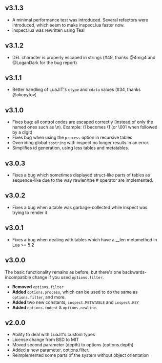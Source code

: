 ## v3.1.3

* A minimal performance test was introduced. Several refactors were introduced, which seem to make inspect.lua faster now.
* inspect.lua was rewritten using Teal

## v3.1.2

* DEL character is properly escaped in strings (#49, thanks @4mig4 and @LoganDark for the bug report)

## v3.1.1

* Better handling of LuaJIT's `ctype` and `cdata` values (#34, thanks @akopytov)

## v3.1.0

* Fixes bug: all control codes are escaped correctly (instead of only the named ones such as \n).
  Example: \1 becomes \\1 (or \\001 when followed by a digit)
* Fixes bug when using the `process` option in recursive tables
* Overriding global `tostring` with inspect no longer results in an error.
* Simplifies id generation, using less tables and metatables.

## v3.0.3
* Fixes a bug which sometimes displayed struct-like parts of tables as sequence-like due
  to the way rawlen/the # operator are implemented.

## v3.0.2
* Fixes a bug when a table was garbage-collected while inspect was trying to render it

## v3.0.1
* Fixes a bug when dealing with tables which have a __len metamethod in Lua >= 5.2

## v3.0.0

The basic functionality remains as before, but there's one backwards-incompatible change if you used `options.filter`.

* **Removed** `options.filter`
* **Added** `options.process`, which can be used to do the same as `options.filter`, and more.
* **Added** two new constants, `inspect.METATABLE` and `inspect.KEY`
* **Added** `options.indent` & `options.newline`.


## v2.0.0

* Ability to deal with LuaJit's custom types
* License change from BSD to MIT
* Moved second parameter (depth) to options (options.depth)
* Added a new parameter, options.filter.
* Reimplemented some parts of the system without object orientation
